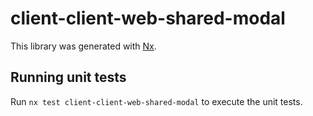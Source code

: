 # client-client-web-shared-modal

This library was generated with [Nx](https://nx.dev).

## Running unit tests

Run `nx test client-client-web-shared-modal` to execute the unit tests.
